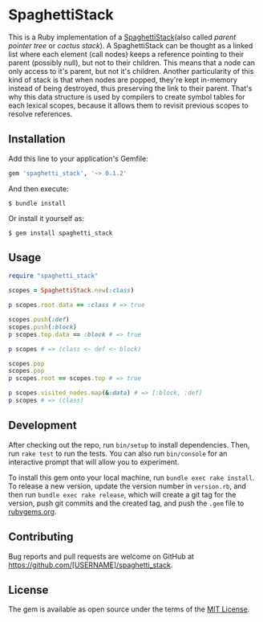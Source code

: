 # SpaghettiStack

This is a Ruby implementation of a [SpaghettiStack](https://en.wikipedia.org/wiki/Parent_pointer_tree)(also called *parent pointer tree* or *cactus stack*). A SpaghettiStack can be thought as a linked list where each element (call nodes) keeps a reference pointing to their parent (possibly null), but not to their children. This means that a node can only access to it's parent, but not it's children. 
Another particularity of this kind of stack is that when nodes are popped, they're kept in-memory instead of being destroyed, thus preserving the link to their parent. That's why this data structure is used by compilers to create symbol tables for each lexical scopes, because it allows them to revisit previous scopes to resolve references.
## Installation

Add this line to your application's Gemfile:

```ruby
gem 'spaghetti_stack', '~> 0.1.2'
```

And then execute:

    $ bundle install

Or install it yourself as:

    $ gem install spaghetti_stack

## Usage

```ruby
require "spaghetti_stack"

scopes = SpaghettiStack.new(:class)

p scopes.root.data == :class # => true

scopes.push(:def)
scopes.push(:block)
p scopes.top.data == :block # => true

p scopes # => (class <~ def <~ block)

scopes.pop
scopes.pop
p scopes.root == scopes.top # => true

p scopes.visited_nodes.map(&:data) # => [:block, :def]
p scopes # => (class)
```

## Development

After checking out the repo, run `bin/setup` to install dependencies. Then, run `rake test` to run the tests. You can also run `bin/console` for an interactive prompt that will allow you to experiment.

To install this gem onto your local machine, run `bundle exec rake install`. To release a new version, update the version number in `version.rb`, and then run `bundle exec rake release`, which will create a git tag for the version, push git commits and the created tag, and push the `.gem` file to [rubygems.org](https://rubygems.org).

## Contributing

Bug reports and pull requests are welcome on GitHub at https://github.com/[USERNAME]/spaghetti_stack.

## License

The gem is available as open source under the terms of the [MIT License](https://opensource.org/licenses/MIT).
